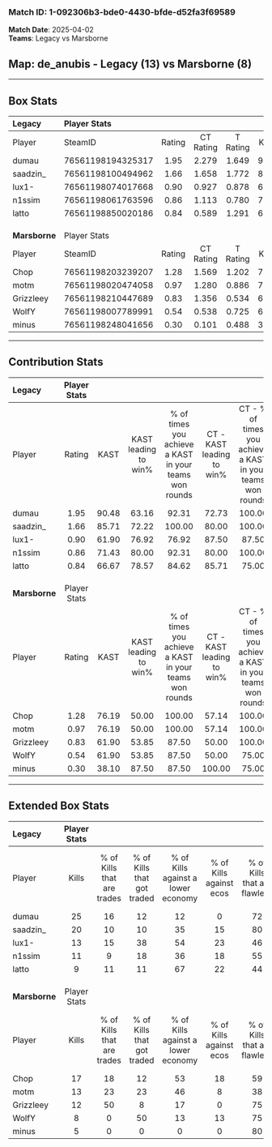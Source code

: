 ### Match ID: 1-092306b3-bde0-4430-bfde-d52fa3f69589  
**Match Date**: 2025-04-02  
**Teams**: Legacy vs Marsborne  

## **Map**: de_anubis - Legacy (13) vs Marsborne (8)  
---  

## Box Stats  

| **Legacy**    | Player Stats      |        |           |          |       |       |       |         |        |      |     |
| :- | :- | :-: | :-: | :-: | :-: | :-: | :-: | :-: | :-: | :-: | :-: |
| Player        | SteamID           | Rating | CT Rating | T Rating | KAST  |  ADR  | Kills | Assists | Deaths | K/D  | HS% |
| dumau         | 76561198194325317 |  1.95  |   2.279   |  1.649   | 90.48 | 121.0 |  25   |    4    |   8    | 3.13 | 44  |
| saadzin_      | 76561198100494962 |  1.66  |   1.658   |  1.772   | 85.71 | 108.1 |  20   |    6    |   9    | 2.22 | 25  |
| lux1-         | 76561198074017668 |  0.90  |   0.927   |  0.878   | 61.90 | 63.1  |  13   |    2    |   14   | 0.93 | 23  |
| n1ssim        | 76561198061763596 |  0.86  |   1.113   |  0.780   | 71.43 | 53.1  |  11   |    3    |   14   | 0.79 | 27  |
| latto         | 76561198850020186 |  0.84  |   0.589   |  1.291   | 66.67 | 50.1  |   9   |    3    |   10   | 0.90 | 33  |
|               |                   |        |           |          |       |       |       |         |        |      |     |
|               |                   |        |           |          |       |       |       |         |        |      |     |
|               |                   |        |           |          |       |       |       |         |        |      |     |
| **Marsborne** | Player Stats      |        |           |          |       |       |       |         |        |      |     |
| Player        | SteamID           | Rating | CT Rating | T Rating | KAST  |  ADR  | Kills | Assists | Deaths | K/D  | HS% |
| Chop          | 76561198203239207 |  1.28  |   1.569   |  1.202   | 76.19 | 91.4  |  17   |    6    |   14   | 1.21 | 58  |
| motm          | 76561198020474058 |  0.97  |   1.280   |  0.886   | 76.19 | 60.6  |  13   |    1    |   15   | 0.87 | 38  |
| Grizzleey     | 76561198210447689 |  0.83  |   1.356   |  0.534   | 61.90 | 69.8  |  12   |    2    |   16   | 0.75 | 75  |
| WolfY         | 76561198007789991 |  0.54  |   0.538   |  0.725   | 61.90 | 46.3  |   8   |    2    |   18   | 0.44 | 50  |
| minus         | 76561198248041656 |  0.30  |   0.101   |  0.488   | 38.10 | 39.8  |   5   |    1    |   15   | 0.33 | 40  |
---  

## Contribution Stats  

| **Legacy**    | Player Stats |       |                      |                                                        |                           |                                                             |                          |                                                            |
| :- | :-: | :-: | :-: | :-: | :-: | :-: | :-: | :-: |
| Player        |    Rating    | KAST  | KAST leading to win% | % of times you achieve a KAST in your teams won rounds | CT - KAST leading to win% | CT - % of times you achieve a KAST in your teams won rounds | T - KAST leading to win% | T - % of times you achieve a KAST in your teams won rounds |
| dumau         |     1.95     | 90.48 |        63.16         |                         92.31                          |           72.73           |                           100.00                            |          50.00           |                           80.00                            |
| saadzin_      |     1.66     | 85.71 |        72.22         |                         100.00                         |           80.00           |                           100.00                            |          62.50           |                           100.00                           |
| lux1-         |     0.90     | 61.90 |        76.92         |                         76.92                          |           87.50           |                            87.50                            |          60.00           |                           60.00                            |
| n1ssim        |     0.86     | 71.43 |        80.00         |                         92.31                          |           80.00           |                           100.00                            |          80.00           |                           80.00                            |
| latto         |     0.84     | 66.67 |        78.57         |                         84.62                          |           85.71           |                            75.00                            |          71.43           |                           100.00                           |
|               |              |       |                      |                                                        |                           |                                                             |                          |                                                            |
|               |              |       |                      |                                                        |                           |                                                             |                          |                                                            |
|               |              |       |                      |                                                        |                           |                                                             |                          |                                                            |
| **Marsborne** | Player Stats |       |                      |                                                        |                           |                                                             |                          |                                                            |
| Player        |    Rating    | KAST  | KAST leading to win% | % of times you achieve a KAST in your teams won rounds | CT - KAST leading to win% | CT - % of times you achieve a KAST in your teams won rounds | T - KAST leading to win% | T - % of times you achieve a KAST in your teams won rounds |
| Chop          |     1.28     | 76.19 |        50.00         |                         100.00                         |           57.14           |                           100.00                            |          44.44           |                           100.00                           |
| motm          |     0.97     | 76.19 |        50.00         |                         100.00                         |           57.14           |                           100.00                            |          44.44           |                           100.00                           |
| Grizzleey     |     0.83     | 61.90 |        53.85         |                         87.50                          |           50.00           |                           100.00                            |          60.00           |                           75.00                            |
| WolfY         |     0.54     | 61.90 |        53.85         |                         87.50                          |           50.00           |                            75.00                            |          57.14           |                           100.00                           |
| minus         |     0.30     | 38.10 |        87.50         |                         87.50                          |          100.00           |                            75.00                            |          80.00           |                           100.00                           |
---  

## Extended Box Stats  

| **Legacy**    | Player Stats |                            |                            |                                    |                         |                              |                                 |        |                             |                                     |                          |                               |                            |
| :- | :-: | :-: | :-: | :-: | :-: | :-: | :-: | :-: | :-: | :-: | :-: | :-: | :-: |
| Player        |    Kills     | % of Kills that are trades | % of Kills that got traded | % of Kills against a lower economy | % of Kills against ecos | % of Kills that are flawless | % of Kills that are close duels | Deaths | % of Deaths that get traded | % of Deaths against a lower economy | % of Deaths against ecos | % of Deaths that are flawless | % of Deaths that are close |
| dumau         |      25      |             16             |             12             |                 12                 |            0            |              72              |                4                |   8    |             25              |                 50                  |            25            |              63               |             13             |
| saadzin_      |      20      |             10             |             10             |                 35                 |           15            |              80              |                0                |   9    |             22              |                 33                  |            11            |              78               |             0              |
| lux1-         |      13      |             15             |             38             |                 54                 |           23            |              46              |                8                |   14   |              0              |                 21                  |            14            |              50               |             7              |
| n1ssim        |      11      |             9              |             18             |                 36                 |           18            |              55              |                9                |   14   |             29              |                 14                  |            0             |              79               |             0              |
| latto         |      9       |             11             |             11             |                 67                 |           22            |              44              |               22                |   10   |             20              |                 30                  |            0             |              40               |             0              |
|               |              |                            |                            |                                    |                         |                              |                                 |        |                             |                                     |                          |                               |                            |
|               |              |                            |                            |                                    |                         |                              |                                 |        |                             |                                     |                          |                               |                            |
|               |              |                            |                            |                                    |                         |                              |                                 |        |                             |                                     |                          |                               |                            |
| **Marsborne** | Player Stats |                            |                            |                                    |                         |                              |                                 |        |                             |                                     |                          |                               |                            |
| Player        |    Kills     | % of Kills that are trades | % of Kills that got traded | % of Kills against a lower economy | % of Kills against ecos | % of Kills that are flawless | % of Kills that are close duels | Deaths | % of Deaths that get traded | % of Deaths against a lower economy | % of Deaths against ecos | % of Deaths that are flawless | % of Deaths that are close |
| Chop          |      17      |             18             |             12             |                 53                 |           18            |              59              |                0                |   14   |             21              |                  7                  |            0             |              79               |             7              |
| motm          |      13      |             23             |             23             |                 46                 |            8            |              38              |               15                |   15   |             20              |                  7                  |            0             |              60               |             20             |
| Grizzleey     |      12      |             50             |             8              |                 17                 |            0            |              75              |                0                |   16   |             13              |                 13                  |            0             |              56               |             6              |
| WolfY         |      8       |             0              |             50             |                 13                 |           13            |              75              |                0                |   18   |             22              |                 22                  |            6             |              67               |             0              |
| minus         |      5       |             0              |             0              |                 0                  |            0            |              80              |                0                |   15   |              7              |                 13                  |            0             |              60               |             0              |
